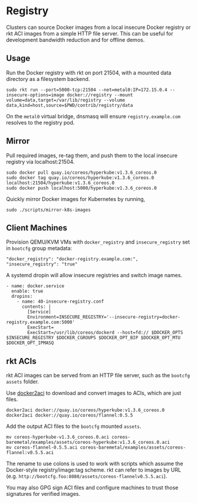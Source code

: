 
# Registry

Clusters can source Docker images from a local insecure Docker registry or rkt ACI images from a simple HTTP file server. This can be useful for development bandwidth reduction and for offline demos.

## Usage

Run the Docker registry with rkt on port 21504, with a mounted data directory as a filesystem backend.

    sudo rkt run --port=5000-tcp:21504 --net=metal0:IP=172.15.0.4 --insecure-options=image docker://registry --mount volume=data,target=/var/lib/registry --volume data,kind=host,source=$PWD/contrib/registry/data

On the `metal0` virtual bridge, dnsmasq will ensure `registry.example.com` resolves to the registry pod.

## Mirror

Pull required images, re-tag them, and push them to the local insecure registry via localhost:21504.

    sudo docker pull quay.io/coreos/hyperkube:v1.3.6_coreos.0
    sudo docker tag quay.io/coreos/hyperkube:v1.3.6_coreos.0 localhost:21504/hyperkube:v1.3.6_coreos.0
    sudo docker push localhost:5000/hyperkube:v1.3.6_coreos.0

Quickly mirror Docker images for Kubernetes by running,

    sudo ./scripts/mirror-k8s-images

## Client Machines

Provision QEMU/KVM VMs with `docker_registry` and `insecure_registry` set in `bootcfg` group metadata:

    "docker_registry": "docker-registry.example.com:",
    "insecure_registry": "true"

A systemd dropin will allow insecure registries and switch image names.

    - name: docker.service
      enable: true
      dropins:
        - name: 40-insecure-registry.conf
          contents: |
            [Service]
            Environment=INSECURE_REGISTRY='--insecure-registry=docker-registry.example.com:5000'
            ExecStart=
            ExecStart=/usr/lib/coreos/dockerd --host=fd:// $DOCKER_OPTS $INSECURE_REGISTRY $DOCKER_CGROUPS $DOCKER_OPT_BIP $DOCKER_OPT_MTU $DOCKER_OPT_IPMASQ

## rkt ACIs

rkt ACI images can be served from an HTTP file server, such as the `bootcfg` `assets` folder.

Use [docker2aci](https://github.com/appc/docker2aci) to download and convert images to ACIs, which are just files.

    docker2aci docker://quay.io/coreos/hyperkube:v1.3.6_coreos.0
    docker2aci docker://quay.io/coreos/flannel:0.5.5

Add the output ACI files to the `bootcfg` mounted `assets`.

    mv coreos-hyperkube-v1.3.6_coreos.0.aci coreos-baremetal/examples/assets/coreos-hyperkube:v1.3.6_coreos.0.aci
    mv coreos-flannel-0.5.5.aci coreos-baremetal/examples/assets/coreos-flannel:v0.5.5.aci

The rename to use colons is used to work with scripts which assume the Docker-style registry/image:tag scheme. rkt can refer to images by URL (e.g. `http://bootcfg.foo:8080/assets/coreos-flannelv0.5.5.aci`).

You may also GPG sign ACI files and configure machines to trust those signatures for verified images.
